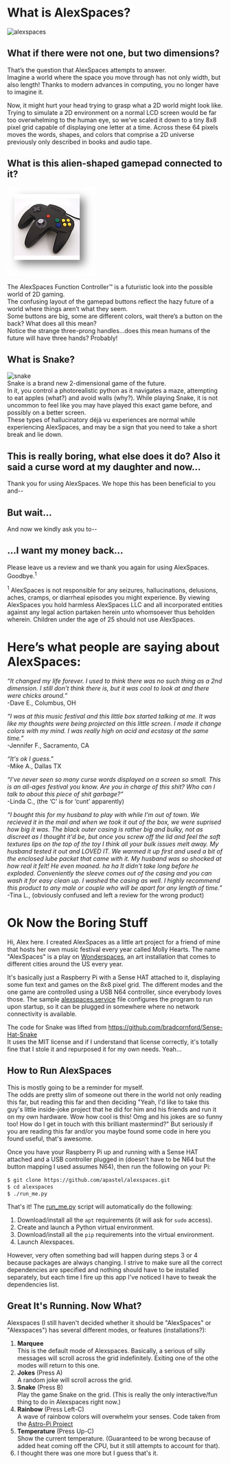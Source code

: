 # What is AlexSpaces?
![alexspaces](https://thumbs.gfycat.com/InbornMeatyGnatcatcher-size_restricted.gif)
## What if there were not one, but two dimensions?
That’s the question that AlexSpaces attempts to answer.  
Imagine a world where the space you move through has not only width, but also length! Thanks to modern advances in computing, you no longer have to imagine it.

Now, it might hurt your head trying to grasp what a 2D world might look like.  
Trying to simulate a 2D environment on a normal LCD screen would be far too overwhelming to the human eye, so we’ve scaled it down to a tiny 8x8 pixel grid capable of displaying one letter at a time. 
Across these 64 pixels moves the words, shapes, and colors that comprise a 2D universe previously only described in books and audio tape. 

## What is this alien-shaped gamepad connected to it? 

![controller](resources/controller.png)

The AlexSpaces Function Controller™ is a futuristic look into the possible world of 2D gaming.  
The confusing layout of the gamepad buttons reflect the hazy future of a world where things aren’t what they seem.  
Some buttons are big, some are different colors, wait there’s a button on the back? What does all this mean?  
Notice the strange three-prong handles...does this mean humans of the future will have three hands? Probably! 

## What is Snake?
![snake](https://thumbs.gfycat.com/ExcellentAdoredJaeger-size_restricted.gif)  
Snake is a brand new 2-dimensional game of the future.  
In it, you control a photorealistic python as it navigates a maze, attempting to eat apples (what?) and avoid walls (why?). 
While playing Snake, it is not uncommon to feel like you may have played this exact game before, and possibly on a better screen.  
These types of hallucinatory déjà vu experiences are normal while experiencing AlexSpaces, and may be a sign that you need to take a short break and lie down. 

## This is really boring, what else does it do? Also it said a curse word at my daughter and now...
Thank you for using AlexSpaces. We hope this has been beneficial to you and--
## But wait...
And now we kindly ask you to--
## ...I want my money back...
Please leave us a review and we thank you again for using AlexSpaces. Goodbye.<sup>1</sup>

<sup>1</sup> AlexSpaces is not responsible for any seizures, hallucinations, delusions, aches, cramps, or diarrheal episodes you might experience. By viewing AlexSpaces you hold harmless AlexSpaces LLC and all incorporated entities against any legal action partaken herein unto whomsoever thus beholden wherein. Children under the age of 25 should not use AlexSpaces. 

# Here’s what people are saying about AlexSpaces: 
*“It changed my life forever. I used to think there was no such thing as a 2nd dimension. I still don’t think there is, but it was cool to look at and there were chicks around.”*  
-Dave E., Columbus, OH 
 
*“I was at this music festival and this little box started talking at me. It was like my thoughts were being projected on this little screen. I made it change colors with my mind. I was really high on acid and ecstasy at the same time.”*  
-Jennifer F., Sacramento, CA  
 
*“It's ok I guess."*  
-Mike A., Dallas TX 
 
*“I’ve never seen so many curse words displayed on a screen so small. This is an all-ages festival you know. Are you in charge of this shit? Who can I talk to about this piece of shit garbage?”*  
-Linda C., (the ‘C’ is for ‘cunt’ apparently) 
 
*“I bought this for my husband to play with while I'm out of town. We recieved it in the mail and when we took it out of the box, we were suprised how big it was. The black outer casing is rather big and bulky, not as discreet as I thought it'd be, but once you screw off the lid and feel the soft textures lips on the top of the toy I think all your bulk issues melt away. My husband tested it out and LOVED IT. We warmed it up first and used a bit of the enclosed lube packet that came with it. My husband was so shocked at how real it felt! He even moaned. ha ha It didn't take long before he exploded. Conveniently the sleeve comes out of the casing and you can wash it for easy clean up. I washed the casing as well. I highly recommend this product to any male or couple who will be apart for any length of time.”*  
-Tina L., (obviously confused and left a review for the wrong product)

# Ok Now the Boring Stuff

Hi, Alex here. I created AlexSpaces as a little art project for a friend of mine that hosts her own music festival every year called Molly Hearts. The name "AlexSpaces" is a play on [Wonderspaces](https://www.wonderspaces.com), an art installation that comes to different cities around the US every year.

It's basically just a Raspberry Pi with a Sense HAT attached to it, displaying some fun text and games on the 8x8 pixel grid. The different modes and the one game are controlled using a USB N64 controller, since everybody loves those. The sample [alexspaces.service](alexspaces.service) file configures the program to run upon startup, so it can be plugged in somewhere where no network connectivity is available.

The code for Snake was lifted from https://github.com/bradcornford/Sense-Hat-Snake  
It uses the MIT license and if I understand that license correctly, it's totally fine that I stole it and repurposed it for my own needs. Yeah...

## How to Run AlexSpaces

This is mostly going to be a reminder for myself.  
The odds are pretty slim of someone out there in the world not only reading this far, but reading this far and then deciding "Yeah, I'd like to take this guy's little inside-joke project that he did for him and his friends and run it on my own hardware. Wow how cool is this! Omg and his jokes are so funny too! How do I get in touch with this brilliant mastermind?" But seriously if you are reading this far and/or you maybe found some code in here you found useful, that's awesome.

Once you have your Raspberry Pi up and running with a Sense HAT attached and a USB controller plugged in (doesn't have to be N64 but the button mapping I used assumes N64), then run the following on your Pi:
```
$ git clone https://github.com/apastel/alexspaces.git
$ cd alexspaces
$ ./run_me.py
```

That's it! The [run_me.py](run_me.py) script will automatically do the following:
1. Download/install all the `apt` requirements (it will ask for `sudo` access).
2. Create and launch a Python virtual environment.
3. Download/install all the `pip` requirements into the virtual environment.
4. Launch Alexspaces.

However, very often something bad will happen during steps 3 or 4 because packages are always changing. I strive to make sure all the correct dependencies are specified and nothing should have to be installed separately, but each time I fire up this app I've noticed I have to tweak the dependencies list.

## Great It's Running. Now What?

Alexspaces (I still haven't decided whether it should be "AlexSpaces" or "Alexspaces") has several different modes, or features (installations?):

1. **Marquee**  
This is the default mode of Alexspaces. Basically, a serious of silly messages will scroll across the grid indefinitely. Exiting one of the othe modes will return to this one.
2. **Jokes** (Press A)  
A random joke will scroll across the grid.
3. **Snake** (Press B)  
Play the game Snake on the grid. (This is really the only interactive/fun thing to do in Alexspaces right now.)
4. **Rainbow** (Press Left-C)  
A wave of rainbow colors will overwhelm your senses. Code taken from the [Astro-Pi Project](https://github.com/astro-pi/python-sense-hat/blob/master/examples/rainbow.py)
5. **Temperature** (Press Up-C)  
Show the current temperature. (Guaranteed to be wrong because of added heat coming off the CPU, but it still attempts to account for that).
6. I thought there was one more but I guess that's it.
